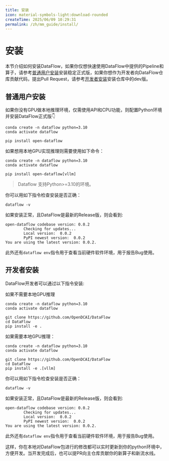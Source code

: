 ```yaml
---
title: 安装
icon: material-symbols-light:download-rounded
createTime: 2025/06/09 10:29:31
permalink: /zh/mm_guide/install/
---
```

# 安装
本节介绍如何安装DataFlow，如果你仅想快速使用DataFlow中提供的Pipeline和算子，请参考[普通用户安装](#普通用户安装)安装稳定正式版，如果你想作为开发者向DataFlow仓库贡献代码，提出Pull Request，请参考[开发者安装](#开发者安装)安装仓库中的dev版。

## 普通用户安装

如果你没有GPU做本地推理环境，仅需使用API和CPU功能，则配置Python环境并安装DataFlow正式版👇

```shell
conda create -n dataflow python=3.10 
conda activate dataflow

pip install open-dataflow
```


如果想用本地GPU实现推理则需要使用如下命令：
```shell
conda create -n dataflow python=3.10 
conda activate dataflow

pip install open-dataflow[vllm]
```

> Dataflow 支持Python>=3.10的环境。

你可以用如下指令检查安装是否正确：
```shell
dataflow -v
```

如果安装正常，且DataFlow是最新的Release版，则会看到:
```log
open-dataflow codebase version: 0.0.2
        Checking for updates...
        Local version:  0.0.2
        PyPI newest version:  0.0.2
You are using the latest version: 0.0.2.
```

此外还有`dataflow env`指令用于查看当前硬件软件环境，用于报告Bug使用。

## 开发者安装

DataFlow开发者可以通过以下指令安装:

如果不需要本地GPU推理
```shell
conda create -n dataflow python=3.10
conda activate dataflow

git clone https://github.com/OpenDCAI/DataFlow
cd DataFlow
pip install -e .
```

如果需要本地GPU推理：
```shell
conda create -n dataflow python=3.10
conda activate dataflow

git clone https://github.com/OpenDCAI/DataFlow
cd DataFlow
pip install -e .[vllm]
```

你可以用如下指令检查安装是否正确：
```shell
dataflow -v
```

如果安装正常，且DataFlow是最新的Release版，则会看到:
```log
open-dataflow codebase version: 0.0.2
        Checking for updates...
        Local version:  0.0.2
        PyPI newest version:  0.0.2
You are using the latest version: 0.0.2.
```

此外还有`dataflow env`指令用于查看当前硬件软件环境，用于报告Bug使用。

这样，你在本地对DataFlow包进行的修改都可以实时更新到你的python环境中，方便开发。当开发完成后，也可以提PR向主仓库贡献你的新算子和新流水线。

